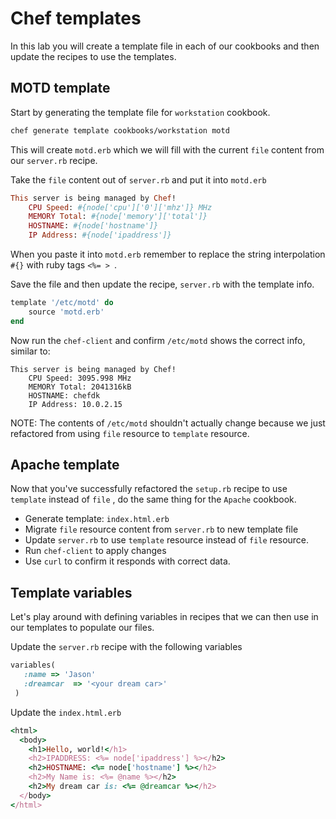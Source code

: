 # Chef templates

In this lab you will create a template file in each of our cookbooks and then update the recipes to use the templates. 

## MOTD template
Start by generating the template file for `workstation` cookbook. 
```bash
chef generate template cookbooks/workstation motd
```

This will create `motd.erb`  which we will fill with the current `file` content from our `server.rb` recipe. 

Take the `file` content out of `server.rb` and put it into `motd.erb`
```ruby
This server is being managed by Chef!
	CPU Speed: #{node['cpu']['0']['mhz']} MHz
	MEMORY Total: #{node['memory']['total']}
	HOSTNAME: #{node['hostname']}
	IP Address: #{node['ipaddress']}
```

When you paste it into `motd.erb` remember to replace the string interpolation `#{}` with ruby tags `<%= > `.

Save the file and then update the recipe, `server.rb` with the template info. 
```ruby
template '/etc/motd' do
	source 'motd.erb'
end
```

Now run the `chef-client` and confirm `/etc/motd` shows the correct info, similar to: 
```
This server is being managed by Chef!
	CPU Speed: 3095.998 MHz
	MEMORY Total: 2041316kB
	HOSTNAME: chefdk
	IP Address: 10.0.2.15
```

NOTE: The contents of `/etc/motd` shouldn't actually change because we just refactored from using `file` resource to `template` resource. 

## Apache template 
Now that you've successfully refactored the `setup.rb` recipe to use `template` instead of `file` , do the same thing for the `Apache` cookbook. 

* Generate template: `index.html.erb` 
* Migrate `file`  resource content from `server.rb` to new template file
* Update `server.rb` to use `template` resource instead of `file` resource. 
* Run `chef-client`  to apply changes 
* Use `curl` to confirm it responds with correct data. 

## Template variables 
Let's play around with defining variables in recipes that we can then use in our templates to populate our files. 

Update the `server.rb` recipe with the following variables 
```ruby
variables(
   :name => 'Jason'
   :dreamcar  => '<your dream car>'
 )
```

Update the `index.html.erb`
```ruby
<html>
  <body>
    <h1>Hello, world!</h1>
    <h2>IPADDRESS: <%= node['ipaddress'] %></h2>
    <h2>HOSTNAME: <%= node['hostname'] %></h2>
    <h2>My Name is: <%= @name %></h2>
    <h2>My dream car is: <%= @dreamcar %></h2>
  </body>
</html>
```
